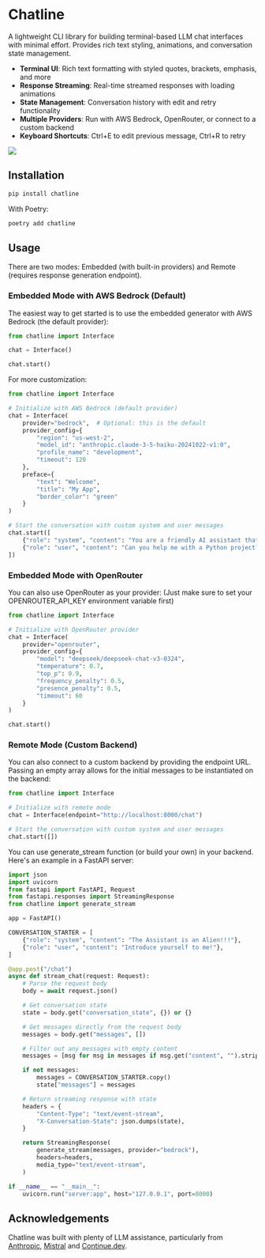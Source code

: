 # Chatline

A lightweight CLI library for building terminal-based LLM chat interfaces with minimal effort. Provides rich text styling, animations, and conversation state management.

- **Terminal UI**: Rich text formatting with styled quotes, brackets, emphasis, and more
- **Response Streaming**: Real-time streamed responses with loading animations
- **State Management**: Conversation history with edit and retry functionality
- **Multiple Providers**: Run with AWS Bedrock, OpenRouter, or connect to a custom backend
- **Keyboard Shortcuts**: Ctrl+E to edit previous message, Ctrl+R to retry

![](https://raw.githubusercontent.com/bazeindustries/chatline-interface/main/demo.gif)

## Installation

```bash
pip install chatline
```

With Poetry:

```bash
poetry add chatline
```

## Usage

There are two modes: Embedded (with built-in providers) and Remote (requires response generation endpoint).

### Embedded Mode with AWS Bedrock (Default)

The easiest way to get started is to use the embedded generator with AWS Bedrock (the default provider):

```python
from chatline import Interface

chat = Interface()

chat.start()
```

For more customization:

```python
from chatline import Interface

# Initialize with AWS Bedrock (default provider)
chat = Interface(
    provider="bedrock",  # Optional: this is the default
    provider_config={
        "region": "us-west-2",  
        "model_id": "anthropic.claude-3-5-haiku-20241022-v1:0", 
        "profile_name": "development", 
        "timeout": 120  
    },
    preface={
        "text": "Welcome",
        "title": "My App", 
        "border_color": "green"
    }
)

# Start the conversation with custom system and user messages
chat.start([
    {"role": "system", "content": "You are a friendly AI assistant that specializes in code generation."},
    {"role": "user", "content": "Can you help me with a Python project?"}
])
```

### Embedded Mode with OpenRouter

You can also use OpenRouter as your provider: (Just make sure to set your OPENROUTER_API_KEY environment variable first)

```python
from chatline import Interface

# Initialize with OpenRouter provider
chat = Interface(
    provider="openrouter",
    provider_config={
        "model": "deepseek/deepseek-chat-v3-0324", 
        "temperature": 0.7, 
        "top_p": 0.9, 
        "frequency_penalty": 0.5, 
        "presence_penalty": 0.5,
        "timeout": 60 
    }
)

chat.start()
```

### Remote Mode (Custom Backend)

You can also connect to a custom backend by providing the endpoint URL. Passing an empty array allows for the initial messages to be instantiated on the backend:

```python
from chatline import Interface

# Initialize with remote mode
chat = Interface(endpoint="http://localhost:8000/chat")

# Start the conversation with custom system and user messages
chat.start([])
```

You can use generate_stream function (or build your own) in your backend. Here's an example in a FastAPI server:

```python
import json
import uvicorn
from fastapi import FastAPI, Request
from fastapi.responses import StreamingResponse
from chatline import generate_stream

app = FastAPI()

CONVERSATION_STARTER = [
    {"role": "system", "content": "The Assistant is an Alien!!!"},
    {"role": "user", "content": "Introduce yourself to me!"},
]

@app.post("/chat")
async def stream_chat(request: Request):
    # Parse the request body
    body = await request.json()

    # Get conversation state
    state = body.get("conversation_state", {}) or {}

    # Get messages directly from the request body
    messages = body.get("messages", [])

    # Filter out any messages with empty content
    messages = [msg for msg in messages if msg.get("content", "").strip()]

    if not messages:
        messages = CONVERSATION_STARTER.copy()
        state["messages"] = messages

    # Return streaming response with state
    headers = {
        "Content-Type": "text/event-stream",
        "X-Conversation-State": json.dumps(state),
    }

    return StreamingResponse(
        generate_stream(messages, provider="bedrock"),
        headers=headers,
        media_type="text/event-stream",
    )

if __name__ == "__main__":
    uvicorn.run("server:app", host="127.0.0.1", port=8000)
```

## Acknowledgements

Chatline was built with plenty of LLM assistance, particularly from [Anthropic](https://github.com/anthropics), [Mistral](https://github.com/mistralai) and [Continue.dev](https://github.com/continuedev/continue).
